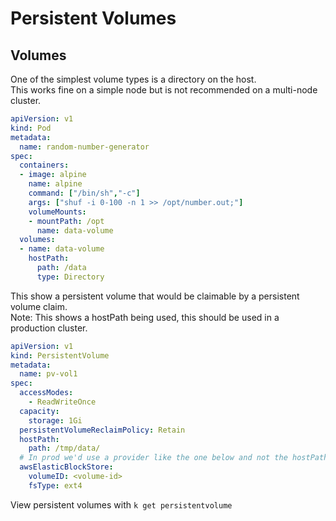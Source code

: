 # Persistent Volumes

## Volumes

One of the simplest volume types is a directory on the host.  
This works fine on a simple node but is not recommended on a multi-node cluster.
```yaml
apiVersion: v1
kind: Pod
metadata:
  name: random-number-generator
spec:
  containers:
  - image: alpine
    name: alpine
    command: ["/bin/sh","-c"]
    args: ["shuf -i 0-100 -n 1 >> /opt/number.out;"]
    volumeMounts:
    - mountPath: /opt
      name: data-volume
  volumes:
  - name: data-volume
    hostPath:
      path: /data
      type: Directory
```

This show a persistent volume that would be claimable by a persistent volume claim.  
Note: This shows a hostPath being used, this should be used in a production cluster.

```yaml
apiVersion: v1
kind: PersistentVolume
metadata:
  name: pv-vol1
spec:
  accessModes:
    - ReadWriteOnce
  capacity:
    storage: 1Gi
  persistentVolumeReclaimPolicy: Retain
  hostPath:
    path: /tmp/data/
  # In prod we'd use a provider like the one below and not the hostPath
  awsElasticBlockStore:
    volumeID: <volume-id>
    fsType: ext4
```

View persistent volumes with `k get persistentvolume`